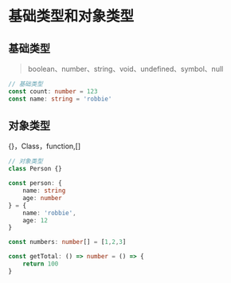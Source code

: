 # 基础类型和对象类型

## 基础类型

> boolean、number、string、void、undefined、symbol、null

```ts
// 基础类型
const count: number = 123
const name: string = 'robbie'
```

## 对象类型

{}，Class，function,[]

```ts
// 对象类型
class Person {}

const person: {
    name: string
    age: number
} = {
    name: 'robbie',
    age: 12
}

const numbers: number[] = [1,2,3]

const getTotal: () => number = () => {
    return 100
}
```